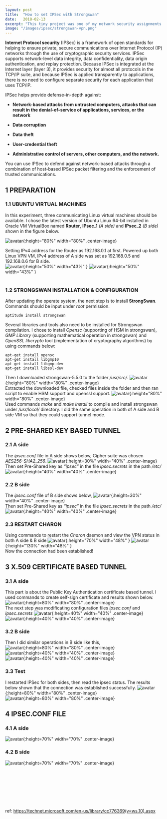```yaml
---
layout: post
title:  "How to set IPSec with Strongswan"
date:   2018-02-13
excerpt: "This tiny project was one of my network security assignments when I was in Bham. It might be replaced by SSL recent years but still a well designed technology"
image: "/images/ipsec/strongswan-vpn.png"
---
```

<b>Internet Protocol security</b> (IPSec) is a framework of open standards for helping to ensure private, secure communications over Internet Protocol (IP) networks through the use of cryptographic security services. IPSec supports network-level data integrity, data confidentiality, data origin authentication, and replay protection. Because IPSec is integrated at the Internet layer (layer 3), it provides security for almost all protocols in the TCP/IP suite, and because IPSec is applied transparently to applications, there is no need to configure separate security for each application that uses TCP/IP.

IPSec helps provide defense-in-depth against:

* <b>Network-based attacks from untrusted computers, attacks that can result in the denial-of-service of applications, services, or the network</b>

* <b>Data corruption</b>

* <b>Data theft</b>

* <b>User-credential theft</b>

* <b>Administrative control of servers, other computers, and the network.</b>

You can use IPSec to defend against network-based attacks through a combination of host-based IPSec packet filtering and the enforcement of trusted communications.
## 1	PREPARATION

###	1.1	UBUNTU VIRTUAL MACHINES

In this experiment, three communicating Linux virtual machines should be available. I chose the latest version of Ubuntu Linux 64-bit installed in Oracle VM VirtualBox named <b>Router</b>, <b>IPsec_1</b> <i>(A side)</i> and <b>IPsec_2</b> <i>(B side)</i> shown in the figure below.<br>

![avatar](/images/ipsec/ipsec1_1_1.png){:height="80%" width="80%" .center-image}
<br>

Setting IPv4 address for the Router as 192.168.0.1 at first. Powered up both Linux VPN VM, IPv4 address of A side was set as 192.168.0.5 and 192.168.0.6 for B side.<br>
![avatar](/images/ipsec/ipsec1_1_2.png){:height="50%" width="43%" }
![avatar](/images/ipsec/ipsec1_1_4.png){:height="50%" width="43%" }
<br><br>


###	1.2	STRONGSWAN INSTALLATION & CONFIGURATION

After updating the operate system, the next step is to install <b>StrongSwan</b>.<br>
Commands should be input under <i>root</i> permission.
```
aptitude install strongswan
```
Several libraries and tools also need to be installed for Strongswan compilation. I chose to install <i>Opensc</i> (supporting of HSM in strongswan), <i>GMP Library</i> (supporting mathematical operation in strongswan) and <i>OpenSSL libcrypto</i> tool (implementation of cryptography algorithms) by using commands below:
```
apt-get install opensc
apt-get install libgmp10
apt-get install libgmp-dev
apt-get install libssl-dev
```
Then I downloaded strongswan-5.5.0 to the folder <i>/usr/src/</i>.
![avatar](/images/ipsec/ipsec1_1_5.png){:height="80%" width="80%" .center-image}<br>
Extracted the downloaded file, checked files inside the folder and then ran script to enable HSM support and openssl support.
![avatar](/images/ipsec/ipsec1_1_6.png){:height="80%" width="80%" .center-image}<br>
Used commands <i>make</i> and <i>make install</i> to compile and install strongswan under <i>/usr/local/</i> directory. I did the same operation in both of A side and B side VM so that they could support tunnel mode.
## 2	PRE-SHARED KEY BASED TUNNEL

### 2.1 A side

The <i>ipsec.conf</i> file in A side shows below, Cipher suite was chosen <i>AES256-SHA2_256</i>.
![avatar](/images/ipsec/ipsec2_1_1.png){:height=30%" width="40%" .center-image}
<br>
Then set Pre-Shared key as <i>“ipsec”</i> in the file <i>ipsec.secrets</i> in the path <i>/etc/</i>
![avatar](/images/ipsec/ipsec2_1_2.png){:height="40%" width="40%" .center-image}
<br>
### 2.2 B side
The <i>ipsec.conf</i> file of B side shows below,
![avatar](/images/ipsec/ipsec2_2_1.png){:height=30%" width="40%" .center-image}
<br>
Then set Pre-Shared key as <i>“ipsec”</i> in the file <i>ipsec.secrets</i> in the path <i>/etc/</i>
![avatar](/images/ipsec/ipsec2_2_2.png){:height="40%" width="40%" .center-image}
<br>
### 2.3	RESTART CHARON

Using commands to restart the <i>Charon</i> daemon and view the VPN status in both A side & B side
![avatar](/images/ipsec/ipsec2_3_1.png){:height="70%" width="48%" }
![avatar](/images/ipsec/ipsec2_3_2.png){:height="130%" width="48%" }
<br>
Now the connection had been established!

## 3	X.509 CERTIFICATE BASED TUNNEL
### 3.1 A side
This part is about the Public Key Authentication certificate based tunnel. I used commands to create self-sign certificate and results shown below.
![avatar](/images/ipsec/ipsec3_1_1.png){:height=80%" width="80%" .center-image}
<br>
The next step was modificating configuration files <i>ipsec.conf</i> and <i>ipsec.secrets</i>
![avatar](/images/ipsec/ipsec3_1_2.png){:height=40%" width="40%" .center-image}
<br>
![avatar](/images/ipsec/ipsec3_1_3.png){:height=40%" width="40%" .center-image}
<br>
### 3.2 B side
Then I did similar operations in B side like this,<br>
![avatar](/images/ipsec/ipsec3_2_1.png){:height=80%" width="80%" .center-image}
<br>
![avatar](/images/ipsec/ipsec3_2_2.png){:height=40%" width="40%" .center-image}
<br>
![avatar](/images/ipsec/ipsec3_2_3.png){:height=40%" width="40%" .center-image}
<br>
### 3.3 Test
I restarted IPSec for both sides, then read the ipsec status. The results below shown that the connection was established successfully.
![avatar](/images/ipsec/ipsec3_3_1.png){:height=80%" width="80%" .center-image}
<br>
![avatar](/images/ipsec/ipsec3_3_2.png){:height=80%" width="80%" .center-image}
<br>

## 4	IPSEC.CONF FILE
### 4.1 A side
![avatar](/images/ipsec/ipsec4_1_1.png){:height=70%" width="70%" .center-image}

### 4.2 B side
![avatar](/images/ipsec/ipsec4_2_1.png){:height=70%" width="70%" .center-image}
<br>
<br>
<br><br>
<br><br>
<br><br>
<br>ref:   https://technet.microsoft.com/en-us/library/cc776369(v=ws.10).aspx
